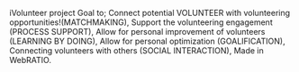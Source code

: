iVolunteer project
Goal to;
Connect potential VOLUNTEER with volunteering opportunities!(MATCHMAKING), 
Support the volunteering engagement (PROCESS SUPPORT), 
Allow for personal improvement of volunteers (LEARNING BY DOING), 
Allow for personal optimization (GOALIFICATION), 
Connecting volunteers with others (SOCIAL INTERACTION), 
Made in WebRATIO.



